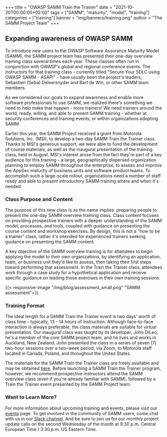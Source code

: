+++
title = "OWASP SAMM Train the Trainer"
date = "2021-10-20T00:00:00+02:00"
tags = ["SAMM", "maturity", "model", "training"]
categories = ["training"]
banner = "img/banners/training.png"
author = "The SAMM Project Team"
+++

## Expanding awareness of OWASP SAMM

To introduce new users to the OWASP Software Assurance Maturity Model (SAMM), the SAMM project team has presented their one-day overview training class several times each year. These classes often run in conjunction with OWASP's global and regional conference events. The instructors for that training class - currently titled "Secure Your SDLC using OWASP SAMM - ASAP!" - have usually been the project's leaders, Sebastien (Seba) Deleersnyder and Bart de Win, or other SAMM team members. 
 
As we considered our goals to expand awareness and enable more software professionals to use SAMM, we realized there's something we need to help make that happen - more trainers! We need trainers around the world, ready, willing, and able to present SAMM training - whether at security conferences and training events, or within organizations adopting SAMM.
 
Earlier this year, the SAMM Project received a grant from Motorola Solutions, Inc. (MSI), to develop a two-day SAMM Train the Trainer class. Thanks to MSI's generous support, we were able to fund the development of course materials, as well as the inaugural presentation of the training class, held in August. MSI's interest arose from the fact they're part of a key audience for this training - a large, geographically dispersed organization planning to employ SAMM throughout the enterprise, to assess and improve the AppSec maturity of business units and software product teams. To accomplish such a large-scale rollout, organizations need a number of staff ready and able to present introductory SAMM training where and when it's needed.
 
### Class Purpose and Content
 
The purpose of this new class is as the name implies: preparing people to present the one-day SAMM overview training class. Class content focuses on providing prospective trainers with a deeper understanding of the SAMM model, processes, and tools, coupled with guidance on presenting the course content and workshop exercises. By design, this is not a "how to be a trainer" class, rather it's intended for experienced trainers seeking guidance on presenting the SAMM content.
 
A key objective of the SAMM overview training is for attendees to begin applying the model to their own organizations, by identifying an application, team, or business unit they'd like to assess, then taking their first steps toward performing that assessment. In the Train the Trainer class, attendees work through a case study for a hypothetical application and receive specific guidance on leading those exercises in their own training sessions.

{{< responsive-image  "/img/blog/assessment_small.png" "SAMM assessment">}}
 
### Training Format
 
The ideal length for a SAMM Train the Trainer event is two days' worth of class time - typically, 13 - 14 hours of instruction. Although face-to-face interaction is always preferable, the class materials are suitable for virtual presentation. Our inaugural class was taught by its developer, John DiLeo; he's a member of the core SAMM project team, and he lives and works in Auckland, New Zealand. John presented the class in a series of seven (7) two-hour sessions over a two-week period, via Zoom, to Motorola staff located in Canada, Poland, and throughout the United States. 
 
The materials for the SAMM Train the Trainer class are freely available and may be obtained [here](https://drive.google.com/drive/folders/1MWN_Yzf7dW5aA0rYXkUyUb3R4g6F3Yna?usp=sharing). Before launching a SAMM Train the Trainer program, however, we recommend prospective instructors attend the SAMM overview class (even if you're already familiar with SAMM), followed by a Train the Trainer event presented by the SAMM Project team. 
 
### Want to Learn More?
 
For more information about upcoming training and events, please visit our [events](/events) page. To get involved in the community of SAMM users, come chat with us in our [Slack channel](https://owasp.slack.com/messages/C0VF1EJGH). And be sure to join us for our monthly project update calls on the second Wednesday of the month at 9:30 p.m. Central European Time / 3:30 p.m. US Eastern Time.
